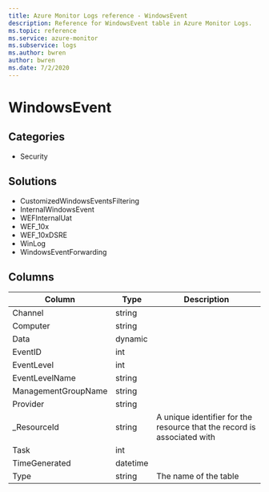 ```yaml
---
title: Azure Monitor Logs reference - WindowsEvent
description: Reference for WindowsEvent table in Azure Monitor Logs.
ms.topic: reference
ms.service: azure-monitor
ms.subservice: logs
ms.author: bwren
author: bwren
ms.date: 7/2/2020
---
```


# WindowsEvent

 

## Categories

- Security
## Solutions

- CustomizedWindowsEventsFiltering
- InternalWindowsEvent
- WEFInternalUat
- WEF_10x
- WEF_10xDSRE
- WinLog
- WindowsEventForwarding




## Columns

|Column|Type|Description|
|---|---|---|
|Channel|string||
|Computer|string||
|Data|dynamic||
|EventID|int||
|EventLevel|int||
|EventLevelName|string||
|ManagementGroupName|string||
|Provider|string||
|_ResourceId|string|A unique identifier for the resource that the record is associated with|
|Task|int||
|TimeGenerated|datetime||
|Type|string|The name of the table|

